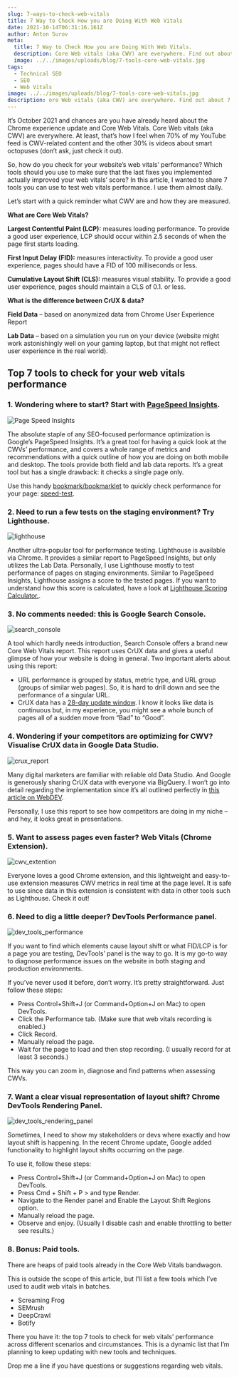```yaml
---
slug: 7-ways-to-check-web-vitals
title: 7 Way to Check How you are Doing With Web Vitals 
date: 2021-10-14T06:31:16.161Z
author: Anton Surov
meta:
  title: 7 Way to Check How you are Doing With Web Vitals. 
  description: Core Web vitals (aka CWV) are everywhere. Find out about 7 Ways/Tools you can use to check web vitals performance on your website. 🕊
  image: ../../images/uploads/blog/7-tools-core-web-vitals.jpg
tags:
  - Technical SEO
  - SEO
  - Web Vitals
image: ../../images/uploads/blog/7-tools-core-web-vitals.jpg
description: ore Web vitals (aka CWV) are everywhere. Find out about 7 Ways/Tools you can use to check web vitals performance on your website. 🕊
---
```

It’s October 2021 and chances are you have already heard about the Chrome experience update and Core Web Vitals. Core Web vitals (aka CWV) are everywhere. At least, that’s how I feel when 70% of my YouTube feed is CWV-related content and the other 30% is videos about smart octopuses (don’t ask, just check it out). 

So, how do you check for your website’s web vitals’ performance? Which tools should you use to make sure that the last fixes you implemented actually improved your web vitals’ score? In this article, I wanted to share 7 tools you can use to test web vitals performance. I use them almost daily.  

Let’s start with a quick reminder what CWV are and how they are measured.

**What are Core Web Vitals?**

<Interesting>

**Largest Contentful Paint (LCP):** measures loading performance. To provide a good user experience, LCP should occur within 2.5 seconds of when the page first starts loading.

**First Input Delay (FID):** measures interactivity. To provide a good user experience, pages should have a FID of 100 milliseconds or less.

**Cumulative Layout Shift (CLS):** measures visual stability. To provide a good user experience, pages should maintain a CLS of 0.1. or less.

</Interesting>

**What is the difference between CrUX & data?**

<Interesting>

**Field Data** – based on anonymized data from Chrome User Experience Report 

**Lab Data** – based on a simulation you run on your device (website might work astonishingly well on your gaming laptop, but that might not reflect user experience in the real world). 

</Interesting>

## Top 7 tools to check for your web vitals performance

### 1. Wondering where to start? Start with [PageSpeed Insights](https://developers.google.com/speed/pagespeed/insights/).
![Page Speed Insights](../../images/uploads/blog/page_speed.jpg)

The absolute staple of any SEO-focused performance optimization is Google’s PageSpeed Insights. It’s a great tool for having a quick look at the CWVs’ performance, and covers a whole range of metrics and recommendations with a quick outline of how you are doing on both mobile and desktop. The tools provide both field and lab data reports. It’s a great tool but has a single drawback: it checks a single page only. 

Use this handy [bookmark/bookmarklet](https://support.mozilla.org/en-US/kb/bookmarklets-perform-common-web-page-tasks) to quickly check performance for your page: [speed-test](javascript:(function(){%20window.open('http://developers.google.com/speed/pagespeed/insights/?url=%27+encodeURIComponent(location.href))})();). 

### 2. Need to run a few tests on the staging environment? Try Lighthouse.
![lighthouse](../../images/uploads/blog/light_house_real.jpg)

Another ultra-popular tool for performance testing. Lighthouse is available via Chrome. It provides a similar report to PageSpeed Insights, but only utilizes the Lab Data. Personally, I use Lighthouse mostly to test performance of pages on staging environments. 
Similar to PageSpeed Insights, Lighthouse assigns a score to the tested pages. If you want to understand how this score is calculated, have a look at [Lighthouse Scoring Calculator.](https://googlechrome.github.io/lighthouse/scorecalc/#FCP=2760&SI=5800&FMP=4000&TTI=7300&FCI=6500&LCP=4000&TBT=600&CLS=0.25&device=mobile&version=6&version=8).

### 3. No comments needed: this is Google Search Console. 
![search_console](../../images/uploads/blog/search_console.jpg)

A tool which hardly needs introduction, Search Console offers a brand new Core Web Vitals report. This report uses CrUX data and gives a useful glimpse of how your website is doing in general. 
Two important alerts about using this report:

- URL performance is grouped by status, metric type, and URL group (groups of similar web pages). So, it is hard to drill down and see the performance of a singular URL. 
- CrUX data has a [28-day update window](https://support.google.com/webmasters/answer/9205520?hl=en). I know it looks like data is continuous but, in my experience, you might see a whole bunch of pages all of a sudden move from “Bad” to “Good”.  

### 4. Wondering if your competitors are optimizing for CWV? Visualise CrUX data in Google Data Studio.
![crux_report](../../images/uploads/blog/crux_report.jpg)

Many digital marketers are familiar with reliable old Data Studio. And Google is generously sharing CrUX data with everyone via BigQuery. I won’t go into detail regarding the implementation since it’s all outlined perfectly in [this article on WebDEV](https://web.dev/chrome-ux-report-data-studio-dashboard/). 

Personally, I use this report to see how competitors are doing in my niche – and hey, it looks great in presentations. 

### 5. Want to assess pages even faster? Web Vitals (Chrome Extension).	
![cwv_extention](../../images/uploads/blog/ext.jpg)

Everyone loves a good Chrome extension, and this lightweight and easy-to-use extension measures CWV metrics in real time at the page level. It is safe to use since data in this extension is consistent with data in other tools such as Lighthouse. Check it out!  

### 6. Need to dig a little deeper? DevTools Performance panel.
![dev_tools_performance](../../images/uploads/blog/dev_tools_performance.jpg)

If you want to find which elements cause layout shift or what FID/LCP is for a page you are testing, DevTools’ panel is the way to go. It is my go-to way to diagnose performance issues on the website in both staging and production environments. 

If you’ve never used it before, don’t worry. It’s pretty straightforward. Just follow these steps: 
- Press Control+Shift+J (or Command+Option+J on Mac) to open DevTools.
- Click the Performance tab. (Make sure that web vitals recording is enabled.) 
- Click Record.
- Manually reload the page.
- Wait for the page to load and then stop recording. (I usually record for at least 3 seconds.) 

This way you can zoom in, diagnose and find patterns when assessing CWVs. 

### 7. Want a clear visual representation of layout shift? Chrome DevTools Rendering Panel. 
![dev_tools_rendering_panel](../../images/uploads/blog/dev_tools_rendering.jpg)

Sometimes, I need to show my stakeholders or devs where exactly and how layout shift is happening. In the recent Chrome update, Google added functionality to highlight layout shifts occurring on the page. 

To use it, follow these steps: 

- Press Control+Shift+J (or Command+Option+J on Mac) to open DevTools.
- Press Cmd + Shift + P > and type Render.
- Navigate to the Render panel and Enable the Layout Shift Regions option.
- Manually reload the page.
- Observe and enjoy. (Usually I disable cash and enable throttling to better see results.) 

### 8. Bonus: Paid tools.

There are heaps of paid tools already in the Core Web Vitals bandwagon.

This is outside the scope of this article, but I’ll list a few tools which I’ve used to audit web vitals in batches. 
&nbsp;
- Screaming Frog
- SEMrush
- DeepCrawl
- Botify

There you have it: the top 7 tools to check for web vitals’ performance across different scenarios and  circumstances. This is a dynamic list that I’m planning to keep updating with new tools and techniques. 

Drop me a line if you have questions or suggestions regarding web vitals.

